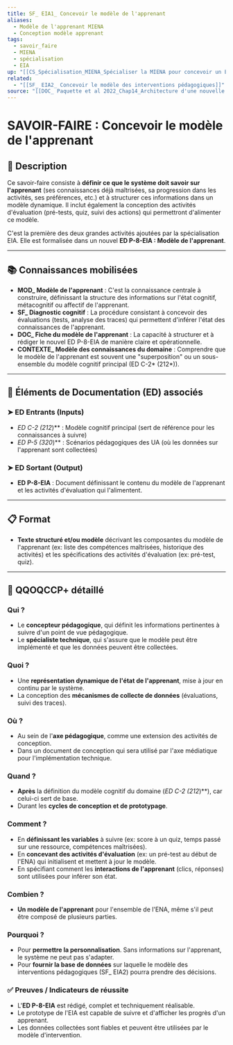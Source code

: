```yaml
---
title: SF_ EIA1_ Concevoir le modèle de l'apprenant
aliases:
  - Modèle de l'apprenant MIENA
  - Conception modèle apprenant
tags:
  - savoir_faire
  - MIENA
  - spécialisation
  - EIA
up: "[[CS_Spécialisation_MIENA_Spécialiser la MIENA pour concevoir un Environnement d’Apprentissage Intelligent (EIA)]]"
related:
  - "[[SF_ EIA2_ Concevoir le modèle des interventions pédagogiques]]"
source: "[[DOC_ Paquette et al 2022_Chap14_Architecture d'une nouvelle méthode d'ingénierie des ENA_ MIENA]]"
---
```


# SAVOIR-FAIRE : Concevoir le modèle de l'apprenant

## 📌 Description
Ce savoir-faire consiste à **définir ce que le système doit savoir sur l'apprenant** (ses connaissances déjà maîtrisées, sa progression dans les activités, ses préférences, etc.) et à structurer ces informations dans un modèle dynamique. Il inclut également la conception des activités d'évaluation (pré-tests, quiz, suivi des actions) qui permettront d'alimenter ce modèle.

C'est la première des deux grandes activités ajoutées par la spécialisation EIA. Elle est formalisée dans un nouvel **ED P-8-EIA : Modèle de l'apprenant**.

---
## 📚 Connaissances mobilisées

- **MOD_ Modèle de l'apprenant** : C'est la connaissance centrale à construire, définissant la structure des informations sur l'état cognitif, métacognitif ou affectif de l'apprenant.
- **SF_ Diagnostic cognitif** : La procédure consistant à concevoir des évaluations (tests, analyse des traces) qui permettent d'inférer l'état des connaissances de l'apprenant.
- **DOC_ Fiche du modèle de l'apprenant** : La capacité à structurer et à rédiger le nouvel ED P-8-EIA de manière claire et opérationnelle.
- **CONTEXTE_ Modèle des connaissances du domaine** : Comprendre que le modèle de l'apprenant est souvent une "superposition" ou un sous-ensemble du modèle cognitif principal (ED C-2* (212*)).

---
## 🔄 Éléments de Documentation (ED) associés

### ➤ ED Entrants (Inputs)
* **ED C-2* (212*)** : Modèle cognitif principal (sert de référence pour les connaissances à suivre)
* **ED P-5* (320*)** : Scénarios pédagogiques des UA (où les données sur l'apprenant sont collectées)

### ➤ ED Sortant (Output)
* **ED P-8-EIA** : Document définissant le contenu du modèle de l'apprenant et les activités d'évaluation qui l'alimentent.

---
## 📋 Format
- **Texte structuré et/ou modèle** décrivant les composantes du modèle de l'apprenant (ex: liste des compétences maîtrisées, historique des activités) et les spécifications des activités d'évaluation (ex: pré-test, quiz).

---

## 🔎 QQOQCCP+ détaillé

### Qui ?
- Le **concepteur pédagogique**, qui définit les informations pertinentes à suivre d'un point de vue pédagogique.
- Le **spécialiste technique**, qui s'assure que le modèle peut être implémenté et que les données peuvent être collectées.

### Quoi ?
- Une **représentation dynamique de l'état de l'apprenant**, mise à jour en continu par le système.
- La conception des **mécanismes de collecte de données** (évaluations, suivi des traces).

### Où ?
- Au sein de l'**axe pédagogique**, comme une extension des activités de conception.
- Dans un document de conception qui sera utilisé par l'axe médiatique pour l'implémentation technique.

### Quand ?
- **Après** la définition du modèle cognitif du domaine (**ED C-2* (212*)**), car celui-ci sert de base.
- Durant les **cycles de conception et de prototypage**.

### Comment ?
- En **définissant les variables** à suivre (ex: score à un quiz, temps passé sur une ressource, compétences maîtrisées).
- En **concevant des activités d'évaluation** (ex: un pré-test au début de l'ENA) qui initialisent et mettent à jour le modèle.
- En spécifiant comment les **interactions de l'apprenant** (clics, réponses) sont utilisées pour inférer son état.

### Combien ?
- **Un modèle de l'apprenant** pour l'ensemble de l'ENA, même s'il peut être composé de plusieurs parties.

### Pourquoi ?
- Pour **permettre la personnalisation**. Sans informations sur l'apprenant, le système ne peut pas s'adapter.
- Pour **fournir la base de données** sur laquelle le modèle des interventions pédagogiques (SF_ EIA2) pourra prendre des décisions.

### ✅ Preuves / Indicateurs de réussite
- L'**ED P-8-EIA** est rédigé, complet et techniquement réalisable.
- Le prototype de l'EIA est capable de suivre et d'afficher les progrès d'un apprenant.
- Les données collectées sont fiables et peuvent être utilisées par le modèle d'intervention.